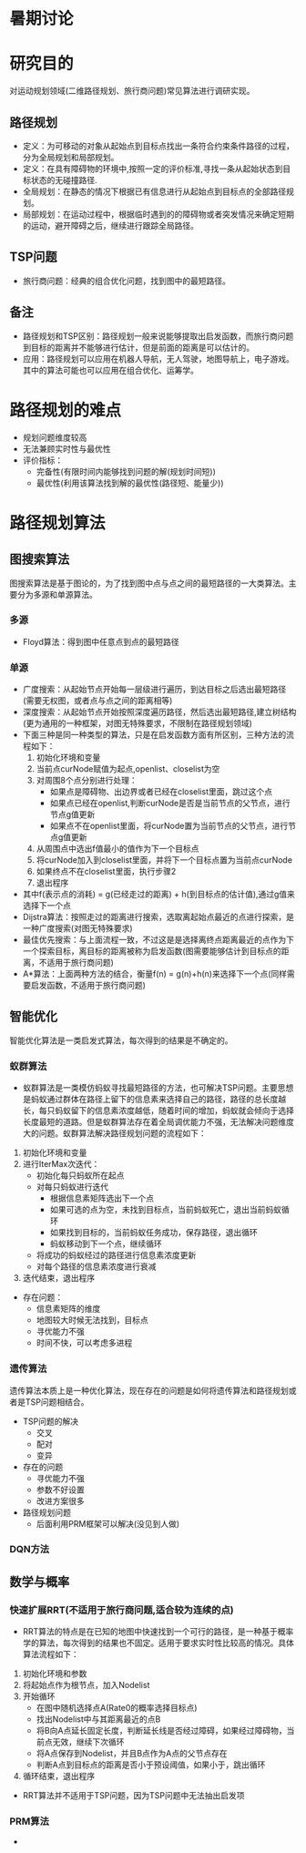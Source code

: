 # 暑期讨论
# 研究目的
对运动规划领域(二维路径规划、旅行商问题)常见算法进行调研实现。
## 路径规划
* 定义：为可移动的对象从起始点到目标点找出一条符合约束条件路径的过程，分为全局规划和局部规划。
* 定义：在具有障碍物的环境中,按照一定的评价标准,寻找一条从起始状态到目标状态的无碰撞路径.
* 全局规划：在静态的情况下根据已有信息进行从起始点到目标点的全部路径规划。
* 局部规划：在运动过程中，根据临时遇到的的障碍物或者突发情况来确定短期的运动，避开障碍之后，继续进行跟踪全局路径。
## TSP问题
* 旅行商问题：经典的组合优化问题，找到图中的最短路径。
## 备注
* 路径规划和TSP区别：路径规划一般来说能够提取出启发函数，而旅行商问题到目标的距离并不能够进行估计，但是前面的距离是可以估计的。
* 应用：路径规划可以应用在机器人导航，无人驾驶，地图导航上，电子游戏。其中的算法可能也可以应用在组合优化、运筹学。
# 路径规划的难点
* 规划问题维度较高
* 无法兼顾实时性与最优性
* 评价指标：
    * 完备性(有限时间内能够找到问题的解(规划时间短))
    * 最优性(利用该算法找到解的最优性(路径短、能量少))
# 路径规划算法
## 图搜索算法
图搜索算法是基于图论的，为了找到图中点与点之间的最短路径的一大类算法。主要分为多源和单源算法。
### 多源
* Floyd算法：得到图中任意点到点的最短路径
### 单源
* 广度搜索：从起始节点开始每一层级进行遍历，到达目标之后选出最短路径(需要无权图，或者点与点之间的距离相等)
* 深度搜索：从起始节点开始按照深度遍历路径，然后选出最短路径,建立树结构(更为通用的一种框架，对图无特殊要求，不限制在路径规划领域)
* 下面三种是同一种类型的算法，只是在启发函数方面有所区别，三种方法的流程如下：
    1. 初始化环境和变量
    2. 当前点curNode赋值为起点,openlist、closelist为空
    3. 对周围8个点分别进行处理：
        * 如果点是障碍物、出边界或者已经在closelist里面，跳过这个点
        * 如果点已经在openlist,判断curNode是否是当前节点的父节点，进行节点g值更新
        * 如果点不在openlist里面，将curNode置为当前节点的父节点，进行节点g值更新
    4. 从周围点中选出f值最小的值作为下一个目标点
    5. 将curNode加入到closelist里面，并将下一个目标点置为当前点curNode
    6. 如果终点不在closelist里面，执行步骤2
    7. 退出程序
* 其中f(表示点的消耗) = g(已经走过的距离) + h(到目标点的估计值),通过g值来选择下一个点
* Dijstra算法：按照走过的距离进行搜索，选取离起始点最近的点进行探索，是一种广度搜索(对图无特殊要求)
* 最佳优先搜索：与上面流程一致，不过这是是选择离终点距离最近的点作为下一个探索目标，离目标的距离被称为启发函数(图需要能够估计到目标点的距离，不适用于旅行商问题)
* A*算法：上面两种方法的结合，衡量f(n) = g(n)+h(n)来选择下一个点(同样需要启发函数，不适用于旅行商问题)
## 智能优化
智能优化算法是一类启发式算法，每次得到的结果是不确定的。
### 蚁群算法
* 蚁群算法是一类模仿蚂蚁寻找最短路径的方法，也可解决TSP问题。主要思想是蚂蚁通过群体在路径上留下的信息素来选择自己的路径，路径的总长度越长，每只蚂蚁留下的信息素浓度越低，随着时间的增加，蚂蚁就会倾向于选择长度最短的道路。但是蚁群算法存在着全局调优能力不强，无法解决问题维度大的问题。蚁群算法解决路径规划问题的流程如下：
1. 初始化环境和变量
2. 进行IterMax次迭代：
    * 初始化每只蚂蚁所在起点
    * 对每只蚂蚁进行迭代
        * 根据信息素矩阵选出下一个点
        * 如果可选的点为空，未找到目标点，当前蚂蚁死亡，退出当前蚂蚁循环
        * 如果找到目标的，当前蚂蚁任务成功，保存路径，退出循环
        * 蚂蚁移动到下一个点，继续循环
    * 将成功的蚂蚁经过的路径进行信息素浓度更新
    * 对每个路径的信息素浓度进行衰减
3. 迭代结束，退出程序
* 存在问题：
    * 信息素矩阵的维度 
    * 地图较大时候无法找到，目标点
    * 寻优能力不强
    * 时间不快，可以考虑多进程
### 遗传算法
遗传算法本质上是一种优化算法，现在存在的问题是如何将遗传算法和路径规划或者是TSP问题相结合。
* TSP问题的解决
    * 交叉
    * 配对
    * 变异
* 存在的问题
    * 寻优能力不强
    * 参数不好设置
    * 改进方案很多
* 路径规划问题
    * 后面利用PRM框架可以解决(没见到人做)
### DQN方法
## 数学与概率
### 快速扩展RRT(不适用于旅行商问题,适合较为连续的点)
* RRT算法的特点是在已知的地图中快速找到一个可行的路径，是一种基于概率学的算法，每次得到的结果也不固定。适用于要求实时性比较高的情况。具体算法流程如下：
1. 初始化环境和参数
2. 将起始点作为根节点，加入Nodelist
3. 开始循环
    * 在图中随机选择点A(Rate0的概率选择目标点)
    * 找出Nodelist中与其距离最近的点B
    * 将B向A点延长固定长度，判断延长线是否经过障碍，如果经过障碍物，当前点无效，继续下次循环
    * 将A点保存到Nodelist，并且B点作为A点的父节点存在
    * 判断A点到目标点的距离是否小于预设阈值，如果小于，跳出循环
4. 循环结束，退出程序
* RRT算法并不适用于TSP问题，因为TSP问题中无法抽出启发项
### PRM算法
* 
